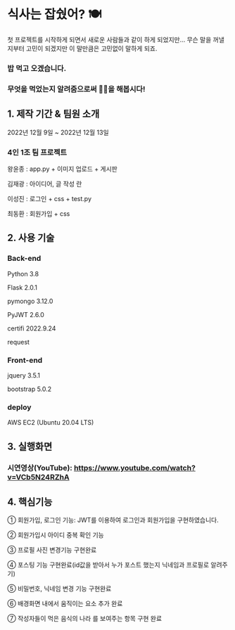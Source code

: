 # 식사는 잡쉈어? 🍽

첫 프로젝트를 시작하게 되면서 새로운 사람들과 같이 하게 되었지만...
무슨 말을 꺼낼지부터 고민이 되겠지만 이 말만큼은 고민없이 말하게 되죠.

### **밥 먹고 오겠습니다.**

### 무엇을 먹었는지 알려줌으로써 🧊🔨을 해봅시다!

## 1. 제작 기간 & 팀원 소개
2022년 12월 9일 ~ 2022년 12월 13일
<br>
### 4인 1조 팀 프로젝트

왕윤종 : app.py + 이미지 업로드 + 게시판

김재광 : 아이디어, 글 작성 란

이성진 : 로그인 + css + test.py

최동환 : 회원가입 + css


## 2. 사용 기술
### Back-end

Python 3.8

Flask 2.0.1

pymongo 3.12.0

PyJWT 2.6.0

certifi 2022.9.24

request

### Front-end


jquery 3.5.1

bootstrap 5.0.2

### deploy

AWS EC2 (Ubuntu 20.04 LTS)

## 3. 실행화면

### 시연영상(YouTube): https://www.youtube.com/watch?v=VCb5N24RZhA

## 4. 핵심기능
① 회원가입, 로그인 기능: JWT를 이용하여 로그인과 회원가입을 구현하였습니다.

② 회원가입시 아이디 중복 확인 기능

③ 프로필 사진 변경기능 구현완료

④ 포스팅 기능 구현완료(id값을 받아서 누가 포스트 했는지 닉네임과 프로필로 알려주기)

⑤ 비밀번호, 닉네임 변경 기능 구현완료

⑥ 배경화면 내에서 움직이는 요소 추가 완료

⑦ 작성자들이 먹은 음식의 나라 를 보여주는 항목 구현 완료

